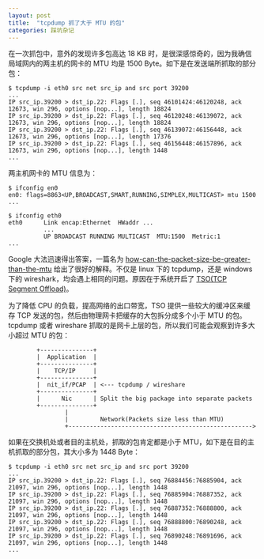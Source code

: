 ```yaml
---
layout: post
title:  "tcpdump 抓了大于 MTU 的包"
categories: 踩坑杂记
---
```


在一次抓包中，意外的发现许多包高达 18 KB 时，是很深感惊奇的，因为我确信局域网内的两主机的网卡的 MTU 均是 1500 Byte。如下是在发送端所抓取的部分包：

~~~
$ tcpdump -i eth0 src net src_ip and src port 39200
...
IP src_ip.39200 > dst_ip.22: Flags [.], seq 46101424:46120248, ack 12673, win 296, options [nop...], length 18824
IP src_ip.39200 > dst_ip.22: Flags [.], seq 46120248:46139072, ack 12673, win 296, options [nop...], length 18824
IP src_ip.39200 > dst_ip.22: Flags [.], seq 46139072:46156448, ack 12673, win 296, options [nop...], length 17376
IP src_ip.39200 > dst_ip.22: Flags [.], seq 46156448:46157896, ack 12673, win 296, options [nop...], length 1448
...
~~~

两主机网卡的 MTU 信息为：

~~~
$ ifconfig en0
en0: flags=8863<UP,BROADCAST,SMART,RUNNING,SIMPLEX,MULTICAST> mtu 1500
...

$ ifconfig eth0
eth0      Link encap:Ethernet  HWaddr ...
          ... 
          UP BROADCAST RUNNING MULTICAST  MTU:1500  Metric:1
...
~~~

Google 大法迅速得出答案，一篇名为 [how-can-the-packet-size-be-greater-than-the-mtu](http://packetbomb.com/how-can-the-packet-size-be-greater-than-the-mtu/) 给出了很好的解释。不仅是 linux 下的 tcpdump，还是 windows 下的 wireshark，均会遇上相同的问题。原因在于系统开启了 [TSO(TCP Segment Offload)](https://en.wikipedia.org/wiki/Large_segment_offload)。

为了降低 CPU 的负载，提高网络的出口带宽，TSO 提供一些较大的缓冲区来缓存 TCP 发送的包，然后由物理网卡把缓存的大包拆分成多个小于 MTU 的包。tcpdump 或者 wireshare 抓取的是网卡上层的包，所以我们可能会观察到许多大小超过 MTU 的包：

~~~
        +---------------+
        |  Application  |
        +---------------+
        |    TCP/IP     |
        +---------------+
        |  nit_if/PCAP  | <--- tcpdump / wireshare
        +---------------+
        |      Nic      | Split the big package into separate packets
        +---------------+
                |
                |         Network(Packets size less than MTU)
                +---------------------------------------------------->
~~~

如果在交换机处或者目的主机处，抓取的包肯定都是小于 MTU，如下是在目的主机抓取的部分包，其大小多为 1448 Byte：

~~~
$ tcpdump -i eth0 src net src_ip and src port 39200
...
IP src_ip.39200 > dst_ip.22: Flags [.], seq 76884456:76885904, ack 21097, win 296, options [nop...], length 1448
IP src_ip.39200 > dst_ip.22: Flags [.], seq 76885904:76887352, ack 21097, win 296, options [nop...], length 1448
IP src_ip.39200 > dst_ip.22: Flags [.], seq 76887352:76888800, ack 21097, win 296, options [nop...], length 1448
IP src_ip.39200 > dst_ip.22: Flags [.], seq 76888800:76890248, ack 21097, win 296, options [nop...], length 1448
IP src_ip.39200 > dst_ip.22: Flags [.], seq 76890248:76891696, ack 21097, win 296, options [nop...], length 1448
...
~~~